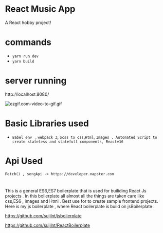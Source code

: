 # React Music App
A React hobby project!

# commands  
- `yarn run dev`
- `yarn build`


# server running 
http://localhost:8080/

![ezgif.com-video-to-gif.gif](https://github.com/sujilnt/MusicApp/blob/master/ezgif.com-video-to-gif.gif)


# Basic Libraries used 
- `Babel env ` , `webpack 3`, `Scss to css`,`Html`, `Images , Automated Script to create stateless and statefull components, Reactv16`

# Api Used
`Fetch() , songApi -> https://developer.napster.com `


#
This is a general ES6,ES7 boilerplate that is used for builiding  React Js projects .  In this boilerplate all almost all the things are taken care like css,ES6 , images and Html . Best use for to create sample  frontend projects. Here is my js boilerplate , where React boilerplate is build on jsBoilerplate . 

https://github.com/sujilnt/jsboilerplate

https://github.com/sujilnt/ReactBoilerplate


